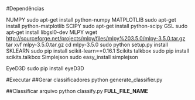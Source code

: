#Dependências

NUMPY 	sudo apt-get install python-numpy 
MATPLOTLIB 	sudo apt-get install python-matplotlib 
SCIPY 	sudo apt-get install python-scipy 
GSL  	sudo apt-get install libgsl0-dev 
MLPY
	wget http://sourceforge.net/projects/mlpy/files/mlpy%203.5.0/mlpy-3.5.0.tar.gz
	tar xvf mlpy-3.5.0.tar.gz
	cd mlpy-3.5.0
	sudo python setup.py install
SKLEARN
	sudo pip install scikit-learn==0.16.1
Scikits talkbox
	sudo pip install scikits.talkbox
Simplejson
	sudo easy_install simplejson

EyeD3D
	sudo pip install eyeD3D


#Executar
##Gerar classificadores
	python generate_classifier.py 

##Classificar arquivo
	python classify.py __FULL_FILE_NAME__